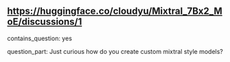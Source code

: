 ## https://huggingface.co/cloudyu/Mixtral_7Bx2_MoE/discussions/1

contains_question: yes

question_part: Just curious how do you create custom mixtral style models?